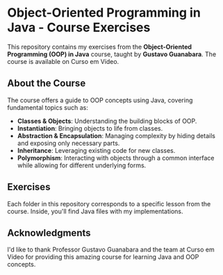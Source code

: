# Object-Oriented Programming in Java - Course Exercises

This repository contains my exercises from the **Object-Oriented Programming (OOP) in Java** course, taught by **Gustavo Guanabara**. The course is available on Curso em Vídeo.

## About the Course

The course offers a guide to OOP concepts using Java, covering fundamental topics such as:

- **Classes & Objects**: Understanding the building blocks of OOP.
- **Instantiation**: Bringing objects to life from classes.
- **Abstraction & Encapsulation**: Managing complexity by hiding details and exposing only necessary parts.
- **Inheritance**: Leveraging existing code for new classes.
- **Polymorphism**: Interacting with objects through a common interface while allowing for different underlying forms.

## Exercises

Each folder in this repository corresponds to a specific lesson from the course. Inside, you'll find Java files with my implementations.

## Acknowledgments

I'd like to thank Professor Gustavo Guanabara and the team at Curso em Vídeo for providing this amazing course for learning Java and OOP concepts.
